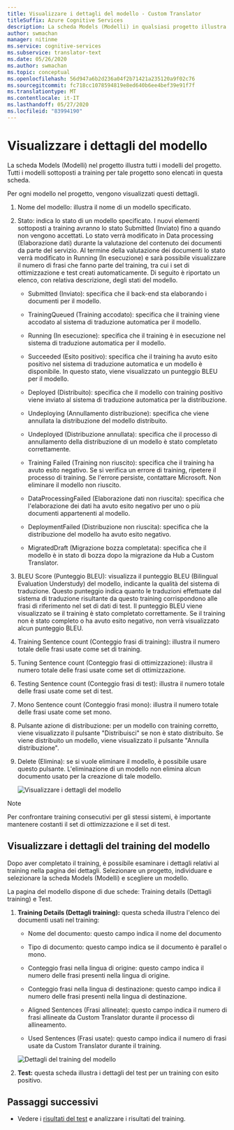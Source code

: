 ```yaml
---
title: Visualizzare i dettagli del modello - Custom Translator
titleSuffix: Azure Cognitive Services
description: La scheda Models (Modelli) in qualsiasi progetto illustra i dettagli di ogni modello, ad esempio nome del modello, stato del modello, punteggio BLEU, training, ottimizzazione, conteggio frase di test.
author: swmachan
manager: nitinme
ms.service: cognitive-services
ms.subservice: translator-text
ms.date: 05/26/2020
ms.author: swmachan
ms.topic: conceptual
ms.openlocfilehash: 56d947a6b2d236a04f2b71421a235120a9f02c76
ms.sourcegitcommit: fc718cc1078594819e8ed640b6ee4bef39e91f7f
ms.translationtype: MT
ms.contentlocale: it-IT
ms.lasthandoff: 05/27/2020
ms.locfileid: "83994190"
---
```

# <a name="view-model-details"></a>Visualizzare i dettagli del modello

La scheda Models (Modelli) nel progetto illustra tutti i modelli del progetto. Tutti i modelli sottoposti a training per tale progetto sono elencati in questa scheda.

Per ogni modello nel progetto, vengono visualizzati questi dettagli.

1.  Nome del modello: illustra il nome di un modello specificato.

2.  Stato: indica lo stato di un modello specificato. I nuovi elementi sottoposti a training avranno lo stato Submitted (Inviato) fino a quando non vengono accettati. Lo stato verrà modificato in Data processing (Elaborazione dati) durante la valutazione del contenuto dei documenti da parte del servizio. Al termine della valutazione dei documenti lo stato verrà modificato in Running (In esecuzione) e sarà possibile visualizzare il numero di frasi che fanno parte del training, tra cui i set di ottimizzazione e test creati automaticamente. Di seguito è riportato un elenco, con relativa descrizione, degli stati del modello.

    -  Submitted (Inviato): specifica che il back-end sta elaborando i documenti per il modello.

    -  TrainingQueued (Training accodato): specifica che il training viene accodato al sistema di traduzione automatica per il modello.

    -  Running (In esecuzione): specifica che il training è in esecuzione nel sistema di traduzione automatica per il modello.

    -  Succeeded (Esito positivo): specifica che il training ha avuto esito positivo nel sistema di traduzione automatica e un modello è disponibile. In questo stato, viene visualizzato un punteggio BLEU per il modello.

    -  Deployed (Distribuito): specifica che il modello con training positivo viene inviato al sistema di traduzione automatica per la distribuzione.

    -  Undeploying (Annullamento distribuzione): specifica che viene annullata la distribuzione del modello distribuito.

    -  Undeployed (Distribuzione annullata): specifica che il processo di annullamento della distribuzione di un modello è stato completato correttamente.

    -  Training Failed (Training non riuscito): specifica che il training ha avuto esito negativo. Se si verifica un errore di training, ripetere il processo di training. Se l'errore persiste, contattare Microsoft. Non eliminare il modello non riuscito.

    - DataProcessingFailed (Elaborazione dati non riuscita): specifica che l'elaborazione dei dati ha avuto esito negativo per uno o più documenti appartenenti al modello.

    - DeploymentFailed (Distribuzione non riuscita): specifica che la distribuzione del modello ha avuto esito negativo.

    - MigratedDraft (Migrazione bozza completata): specifica che il modello è in stato di bozza dopo la migrazione da Hub a Custom Translator.

4.  BLEU Score (Punteggio BLEU): visualizza il punteggio BLEU (Bilingual Evaluation Understudy) del modello, indicante la qualità del sistema di traduzione. Questo punteggio indica quanto le traduzioni effettuate dal sistema di traduzione risultante da questo training corrispondono alle frasi di riferimento nel set di dati di test. Il punteggio BLEU viene visualizzato se il training è stato completato correttamente. Se il training non è stato completo o ha avuto esito negativo, non verrà visualizzato alcun punteggio BLEU.

5.  Training Sentence count (Conteggio frasi di training): illustra il numero totale delle frasi usate come set di training.

6.  Tuning Sentence count (Conteggio frasi di ottimizzazione): illustra il numero totale delle frasi usate come set di ottimizzazione.

7.  Testing Sentence count (Conteggio frasi di test): illustra il numero totale delle frasi usate come set di test.

8.  Mono Sentence count (Conteggio frasi mono): illustra il numero totale delle frasi usate come set mono.

9.  Pulsante azione di distribuzione: per un modello con training corretto, viene visualizzato il pulsante "Distribuisci" se non è stato distribuito. Se viene distribuito un modello, viene visualizzato il pulsante "Annulla distribuzione".

10. Delete (Elimina): se si vuole eliminare il modello, è possibile usare questo pulsante. L'eliminazione di un modello non elimina alcun documento usato per la creazione di tale modello.

    ![Visualizzare i dettagli del modello](media/how-to/how-to-view-model-details.png)

>[!Note]
>Per confrontare training consecutivi per gli stessi sistemi, è importante mantenere costanti il set di ottimizzazione e il set di test.

## <a name="view-model-training-details"></a>Visualizzare i dettagli del training del modello

Dopo aver completato il training, è possibile esaminare i dettagli relativi al training nella pagina dei dettagli. Selezionare un progetto, individuare e selezionare la scheda Models (Modelli) e scegliere un modello.

La pagina del modello dispone di due schede: Training details (Dettagli training) e Test.

1.  **Training Details (Dettagli training):** questa scheda illustra l'elenco dei documenti usati nel training:

    -  Nome del documento: questo campo indica il nome del documento

    -  Tipo di documento: questo campo indica se il documento è parallel o mono.

    -  Conteggio frasi nella lingua di origine: questo campo indica il numero delle frasi presenti nella lingua di origine.

    -  Conteggio frasi nella lingua di destinazione: questo campo indica il numero delle frasi presenti nella lingua di destinazione.

    -  Aligned Sentences (Frasi allineate): questo campo indica il numero di frasi allineate da Custom Translator durante il processo di allineamento.

    -  Used Sentences (Frasi usate): questo campo indica il numero di frasi usate da Custom Translator durante il training.

    ![Dettagli del training del modello](media/how-to/how-to-model-training-details.png)

2.  **Test:** questa scheda illustra i dettagli del test per un training con esito positivo.

## <a name="next-steps"></a>Passaggi successivi

- Vedere i [risultati del test](how-to-view-system-test-results.md) e analizzare i risultati del training.
